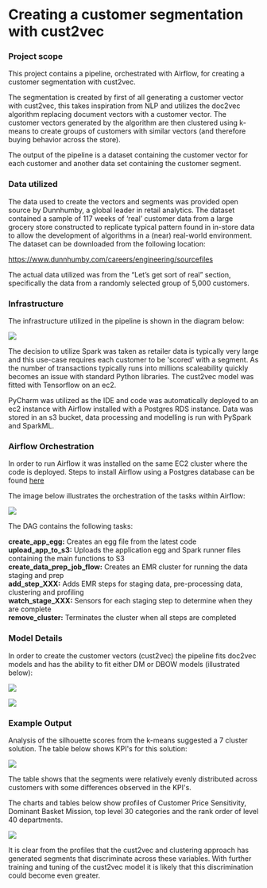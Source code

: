 # Creating a customer segmentation with cust2vec

### Project scope

This project contains a pipeline, orchestrated with Airflow, for creating a customer segmentation with cust2vec.

The segmentation is created by first of all generating a customer vector with cust2vec, this takes inspiration 
from NLP and utilizes the doc2vec algorithm replacing document vectors with a customer vector.  The customer vectors 
generated by the algorithm are then clustered using k-means to create groups of customers with similar vectors (and
therefore buying behavior across the store).

The output of the pipeline is a dataset containing the customer vector for each customer and another data set containing the customer segment.

### Data utilized

The data used to create the vectors and segments was provided open source by Dunnhumby, a global leader in 
retail analytics. The dataset contained a sample of 117 weeks of ‘real’ customer data from a large grocery store 
constructed to replicate typical pattern found in in-store data to allow the development of algorithms in a 
(near) real-world environment. The dataset can be downloaded from the following location:

https://www.dunnhumby.com/careers/engineering/sourcefiles

The actual data utilized was from the “Let’s get sort of real” section, specifically the data from a randomly 
selected group of 5,000 customers.

### Infrastructure

The infrastructure utilized in the pipeline is shown in the diagram below:

![](Images/Infrastructure.PNG)

The decision to utilize Spark was taken as retailer data is typically very large and this use-case requires each 
customer to be 'scored' with a segment.  As the number of transactions typically runs into millions scaleability 
quickly becomes an issue with standard Python libraries.  The cust2vec model was fitted with Tensorflow on an ec2.

PyCharm was utilized as the IDE and code was automatically deployed to an ec2 instance with Airflow installed with a 
Postgres RDS instance.  Data was stored in an s3 bucket, data processing and modelling is run with PySpark and SparkML.  

### Airflow Orchestration

In order to run Airflow it was installed on the same EC2 cluster where the code is deployed.  Steps to install Airflow 
using a Postgres database can be found 
[here](https://medium.com/@abraham.pabbathi/airflow-on-aws-ec2-instance-with-ubuntu-aff8d3206171)

The image below illustrates the orchestration of the tasks within Airflow:

![](Images/airflow_DAG.PNG)  

The DAG contains the following tasks:

**create_app_egg:**  Creates an egg file from the latest code  
**upload_app_to_s3:**  Uploads the application egg and Spark runner files containing the main functions to S3  
**create_data_prep_job_flow:**  Creates an EMR cluster for running the data staging and prep  
**add_step_XXX:**  Adds EMR steps for staging data, pre-processing data, clustering and profiling  
**watch_stage_XXX:**  Sensors for each staging step to determine when they are complete  
**remove_cluster:**  Terminates the cluster when all steps are completed  

### Model Details

In order to create the customer vectors (cust2vec) the pipeline fits doc2vec models and has the ability to fit either
DM or DBOW models (illustrated below):  

![](Images/DM.PNG)

![](Images/DBOW.PNG)

### Example Output

Analysis of the silhouette scores from the k-means suggested a 7 cluster solution.  The table below shows KPI's for
this solution:

 ![](Images/KPI.PNG)
 
 The table shows that the segments were relatively evenly distributed across customers with some differences observed
 in the KPI's.
 
 The charts and tables below show profiles of Customer Price Sensitivity, Dominant Basket Mission, top level 30 
 categories and the rank order of level 40 departments.
 
 ![](Images/Profiles.PNG)
 
 It is clear from the profiles that the cust2vec and clustering approach has generated segments that discriminate 
 across these variables.  With further training and tuning of the cust2vec model it is likely that this discrimination 
 could become even greater.